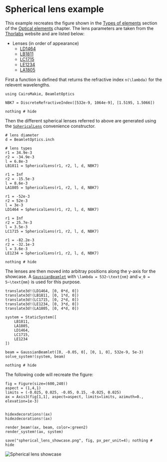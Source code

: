 # Spherical lens example

This example recreates the figure shown in the [Types of elements](@ref) section of the [Optical elements](@ref) chapter. The lens parameters are taken from the [Thorlabs](https://www.thorlabs.com/) website and are listed below:

- Lenses (in order of appearance)
    - [LD1464](https://www.thorlabs.com/thorproduct.cfm?partnumber=LD1464)
    - [LB1811](https://www.thorlabs.com/thorproduct.cfm?partnumber=LB1811)
    - [LC1715](https://www.thorlabs.com/thorproduct.cfm?partnumber=LC1715)
    - [LE1234](https://www.thorlabs.com/thorproduct.cfm?partnumber=LE1234)
    - [LA1805](https://www.thorlabs.com/thorproduct.cfm?partnumber=LA1805)

First a function is defined that returns the refractive index ``n(\lambda)`` for the relevent wavelengths. 

```@example spherical_lens_showcase
using CairoMakie, BeamletOptics

NBK7 = DiscreteRefractiveIndex([532e-9, 1064e-9], [1.5195, 1.5066])

nothing # hide
```

Then the different spherical lenses referred to above are generated using the [`SphericalLens`](@ref) convenience constructor.

```@example spherical_lens_showcase
# lens diameter 
d = BeamletOptics.inch

# lens types
r1 = 34.9e-3
r2 = -34.9e-3
l = 6.8e-3
LB1811 = SphericalLens(r1, r2, l, d, NBK7)

r1 = Inf
r2 = -15.5e-3
l = 8.6e-3
LA1805 = SphericalLens(r1, r2, l, d, NBK7)

r1 = -52e-3
r2 = 52e-3
l = 3e-3
LD1464 = SphericalLens(r1, r2, l, d, NBK7)

r1 = Inf
r2 = 25.7e-3
l = 3.5e-3
LC1715 = SphericalLens(r1, r2, l, d, NBK7)

r1 = -82.2e-3
r2 = -32.1e-3
l = 3.6e-3
LE1234 = SphericalLens(r1, r2, l, d, NBK7)

nothing # hide
```

The lenses are then moved into arbitray positions along the y-axis for the showcase. A [`GaussianBeamlet`](@ref) with ``\lambda = 532~\text{nm}`` and ``w_0 = 5~\text{mm}`` is used for this purpose.

```@example spherical_lens_showcase
translate3d!(LD1464, [0, 0*d, 0])
translate3d!(LB1811, [0, 1*d, 0])
translate3d!(LC1715, [0, 2*d, 0])
translate3d!(LE1234, [0, 3*d, 0])
translate3d!(LA1805, [0, 4*d, 0])

system = StaticSystem([
    LB1811,
    LA1805,
    LD1464,
    LC1715,
    LE1234
])

beam = GaussianBeamlet([0, -0.05, 0], [0, 1, 0], 532e-9, 5e-3)
solve_system!(system, beam)

nothing # hide
```

The following code will recreate the figure:

```@example spherical_lens_showcase
fig = Figure(size=(600,240))
aspect = (1,4,1)
limits = (-0.025, 0.025, -0.05, 0.15, -0.025, 0.025)
ax = Axis3(fig[1,1], aspect=aspect, limits=limits, azimuth=0., elevation=1e-3)


hidexdecorations!(ax)
hidezdecorations!(ax)

render_beam!(ax, beam, color=:green2)
render_system!(ax, system)

save("spherical_lens_showcase.png", fig, px_per_unit=4); nothing # hide
```

![Spherical lens showcase](spherical_lens_showcase.png)